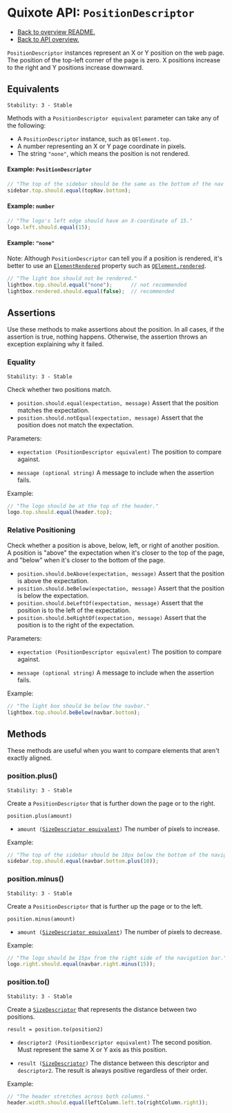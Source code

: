 # Quixote API: `PositionDescriptor`

* [Back to overview README.](../README.md)
* [Back to API overview.](api.md)

`PositionDescriptor` instances represent an X or Y position on the web page. The position of the top-left corner of the page is zero. X positions increase to the right and Y positions increase downward.


## Equivalents

```
Stability: 3 - Stable
```

Methods with a `PositionDescriptor equivalent` parameter can take any of the following:

* A `PositionDescriptor` instance, such as `QElement.top`.
* A number representing an X or Y page coordinate in pixels.
* The string `"none"`, which means the position is not rendered.

#### Example: `PositionDescriptor`

```javascript
// "The top of the sidebar should be the same as the bottom of the nav bar."
sidebar.top.should.equal(topNav.bottom);
```

#### Example: `number`

```javascript
// "The logo's left edge should have an X-coordinate of 15."
logo.left.should.equal(15);
```

#### Example: `"none"`

Note: Although `PositionDescriptor` can tell you if a position is rendered, it's better to use an [`ElementRendered`](ElementRendered.md) property such as [`QElement.rendered`](QElement.md#element-rendering).

```javascript
// "The light box should not be rendered."
lightbox.top.should.equal("none");      // not recommended
lightbox.rendered.should.equal(false);  // recommended
```


## Assertions

Use these methods to make assertions about the position. In all cases, if the assertion is true, nothing happens. Otherwise, the assertion throws an exception explaining why it failed.


### Equality

```
Stability: 3 - Stable
```

Check whether two positions match.

* `position.should.equal(expectation, message)` Assert that the position matches the expectation.
* `position.should.notEqual(expectation, message)` Assert that the position does not match the expectation.

Parameters:

* `expectation (PositionDescriptor equivalent)` The position to compare against.

* `message (optional string)` A message to include when the assertion fails.

Example:

```javascript
// "The logo should be at the top of the header."
logo.top.should.equal(header.top);
```


### Relative Positioning

Check whether a position is above, below, left, or right of another position. A position is "above" the expectation when it's closer to the top of the page, and "below" when it's closer to the bottom of the page.

* `position.should.beAbove(expectation, message)` Assert that the position is above the expectation.
* `position.should.beBelow(expectation, message)` Assert that the position is below the expectation.
* `position.should.beLeftOf(expectation, message)` Assert that the position is to the left of the expectation.
* `position.should.beRightOf(expectation, message)` Assert that the position is to the right of the expectation.

Parameters:

* `expectation (PositionDescriptor equivalent)` The position to compare against.

* `message (optional string)` A message to include when the assertion fails.

Example:

```javascript
// "The light box should be below the navbar."
lightbox.top.should.beBelow(navbar.bottom);
```


## Methods

These methods are useful when you want to compare elements that aren't exactly aligned.


### position.plus()

```
Stability: 3 - Stable
```

Create a `PositionDescriptor` that is further down the page or to the right.

`position.plus(amount)`

* `amount (`[`SizeDescriptor equivalent`](SizeDescriptor.md)`)` The number of pixels to increase.

Example:

```javascript
// "The top of the sidebar should be 10px below the bottom of the navigation bar."
sidebar.top.should.equal(navbar.bottom.plus(10));
```


### position.minus()

```
Stability: 3 - Stable
```

Create a `PositionDescriptor` that is further up the page or to the left.

`position.minus(amount)`

* `amount (`[`SizeDescriptor equivalent`](SizeDescriptor.md)`)` The number of pixels to decrease.

Example:

```javascript
// "The logo should be 15px from the right side of the navigation bar."
logo.right.should.equal(navbar.right.minus(15));
```


### position.to()

```
Stability: 3 - Stable
```

Create a [`SizeDescriptor`](SizeDescriptor.md) that represents the distance between two positions.

`result = position.to(position2)`

* `descriptor2 (PositionDescriptor equivalent)` The second position. Must represent the same X or Y axis as this position.

* `result (`[`SizeDescriptor`](SizeDescriptor.md)`)` The distance between this descriptor and `descriptor2`. The result is always positive regardless of their order.

Example:

```javascript
// "The header stretches across both columns."
header.width.should.equal(leftColumn.left.to(rightColumn.right));
```
